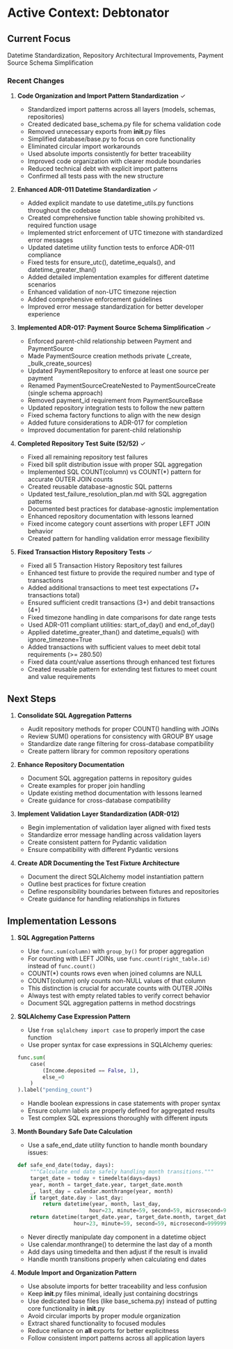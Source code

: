 # Active Context: Debtonator

## Current Focus
Datetime Standardization, Repository Architectural Improvements, Payment Source Schema Simplification

### Recent Changes

1. **Code Organization and Import Pattern Standardization** ✓
   - Standardized import patterns across all layers (models, schemas, repositories)
   - Created dedicated base_schema.py file for schema validation code
   - Removed unnecessary exports from __init__.py files
   - Simplified database/base.py to focus on core functionality
   - Eliminated circular import workarounds
   - Used absolute imports consistently for better traceability
   - Improved code organization with clearer module boundaries
   - Reduced technical debt with explicit import patterns
   - Confirmed all tests pass with the new structure

1. **Enhanced ADR-011 Datetime Standardization** ✓
   - Added explicit mandate to use datetime_utils.py functions throughout the codebase
   - Created comprehensive function table showing prohibited vs. required function usage
   - Implemented strict enforcement of UTC timezone with standardized error messages
   - Updated datetime utility function tests to enforce ADR-011 compliance
   - Fixed tests for ensure_utc(), datetime_equals(), and datetime_greater_than()
   - Added detailed implementation examples for different datetime scenarios
   - Enhanced validation of non-UTC timezone rejection
   - Added comprehensive enforcement guidelines
   - Improved error message standardization for better developer experience

1. **Implemented ADR-017: Payment Source Schema Simplification** ✓
   - Enforced parent-child relationship between Payment and PaymentSource
   - Made PaymentSource creation methods private (_create, _bulk_create_sources)
   - Updated PaymentRepository to enforce at least one source per payment
   - Renamed PaymentSourceCreateNested to PaymentSourceCreate (single schema approach)
   - Removed payment_id requirement from PaymentSourceBase
   - Updated repository integration tests to follow the new pattern
   - Fixed schema factory functions to align with the new design
   - Added future considerations to ADR-017 for completion
   - Improved documentation for parent-child relationship

1. **Completed Repository Test Suite (52/52)** ✓
   - Fixed all remaining repository test failures
   - Fixed bill split distribution issue with proper SQL aggregation
   - Implemented SQL COUNT(column) vs COUNT(*) pattern for accurate OUTER JOIN counts
   - Created reusable database-agnostic SQL patterns
   - Updated test_failure_resolution_plan.md with SQL aggregation patterns
   - Documented best practices for database-agnostic implementation
   - Enhanced repository documentation with lessons learned
   - Fixed income category count assertions with proper LEFT JOIN behavior
   - Created pattern for handling validation error message flexibility

2. **Fixed Transaction History Repository Tests** ✓
   - Fixed all 5 Transaction History Repository test failures
   - Enhanced test fixture to provide the required number and type of transactions
   - Added additional transactions to meet test expectations (7+ transactions total)
   - Ensured sufficient credit transactions (3+) and debit transactions (4+)
   - Fixed timezone handling in date comparisons for date range tests
   - Used ADR-011 compliant utilities: start_of_day() and end_of_day()
   - Applied datetime_greater_than() and datetime_equals() with ignore_timezone=True
   - Added transactions with sufficient values to meet debit total requirements (>= 280.50)
   - Fixed data count/value assertions through enhanced test fixtures
   - Created reusable pattern for extending test fixtures to meet count and value requirements

## Next Steps

1. **Consolidate SQL Aggregation Patterns**
   - Audit repository methods for proper COUNT() handling with JOINs
   - Review SUM() operations for consistency with GROUP BY usage
   - Standardize date range filtering for cross-database compatibility
   - Create pattern library for common repository operations

2. **Enhance Repository Documentation**
   - Document SQL aggregation patterns in repository guides
   - Create examples for proper join handling
   - Update existing method documentation with lessons learned
   - Create guidance for cross-database compatibility

3. **Implement Validation Layer Standardization (ADR-012)**
   - Begin implementation of validation layer aligned with fixed tests
   - Standardize error message handling across validation layers
   - Create consistent pattern for Pydantic validation
   - Ensure compatibility with different Pydantic versions

4. **Create ADR Documenting the Test Fixture Architecture**
   - Document the direct SQLAlchemy model instantiation pattern
   - Outline best practices for fixture creation
   - Define responsibility boundaries between fixtures and repositories
   - Create guidance for handling relationships in fixtures

## Implementation Lessons

1. **SQL Aggregation Patterns**
   - Use `func.sum(column)` with `group_by()` for proper aggregation
   - For counting with LEFT JOINs, use `func.count(right_table.id)` instead of `func.count()`
   - COUNT(*) counts rows even when joined columns are NULL
   - COUNT(column) only counts non-NULL values of that column
   - This distinction is crucial for accurate counts with OUTER JOINs
   - Always test with empty related tables to verify correct behavior
   - Document SQL aggregation patterns in method docstrings

2. **SQLAlchemy Case Expression Pattern**
   - Use `from sqlalchemy import case` to properly import the case function
   - Use proper syntax for case expressions in SQLAlchemy queries:
   ```python
   func.sum(
       case(
           (Income.deposited == False, 1),
           else_=0
       )
   ).label("pending_count")
   ```
   - Handle boolean expressions in case statements with proper syntax
   - Ensure column labels are properly defined for aggregated results
   - Test complex SQL expressions thoroughly with different inputs

3. **Month Boundary Safe Date Calculation**
   - Use a safe_end_date utility function to handle month boundary issues:
   ```python
   def safe_end_date(today, days):
       """Calculate end date safely handling month transitions."""
       target_date = today + timedelta(days=days)
       year, month = target_date.year, target_date.month
       _, last_day = calendar.monthrange(year, month)
       if target_date.day > last_day:
           return datetime(year, month, last_day, 
                          hour=23, minute=59, second=59, microsecond=999999)
       return datetime(target_date.year, target_date.month, target_date.day,
                     hour=23, minute=59, second=59, microsecond=999999)
   ```
   - Never directly manipulate day component in a datetime object
   - Use calendar.monthrange() to determine the last day of a month
   - Add days using timedelta and then adjust if the result is invalid
   - Handle month transitions properly when calculating end dates

4. **Module Import and Organization Pattern**
   - Use absolute imports for better traceability and less confusion
   - Keep __init__.py files minimal, ideally just containing docstrings
   - Use dedicated base files (like base_schema.py) instead of putting core functionality in __init__.py
   - Avoid circular imports by proper module organization
   - Extract shared functionality to focused modules
   - Reduce reliance on __all__ exports for better explicitness
   - Follow consistent import patterns across all application layers
